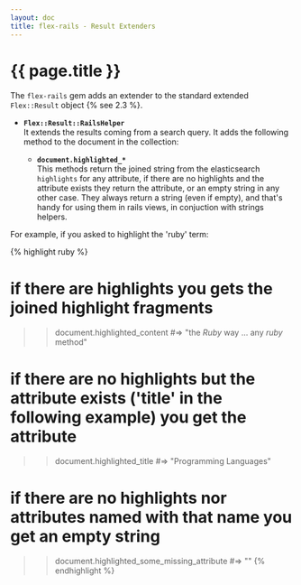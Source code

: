 ```yaml
---
layout: doc
title: flex-rails - Result Extenders
---
```


# {{ page.title }}

The `flex-rails` gem adds an extender to the standard extended `Flex::Result` object {% see 2.3 %}.

* __`Flex::Result::RailsHelper`__<br>
  It extends the results coming from a search query. It adds the following method to the document in the collection:

  * __`document.highlighted_*`__<br>
    This methods return the joined string from the elasticsearch `highlights` for any attribute, if there are no highlights and the attribute exists they return the attribute, or an empty string in any other case. They always return a string (even if empty), and that's handy for using them in rails views, in conjuction with strings helpers.

For example, if you asked to highlight the 'ruby' term:

{% highlight ruby %}
# if there are highlights you gets the joined highlight fragments
>> document.highlighted_content
#=> "the <em>Ruby</em> way ... any <em>ruby</em> method"

# if there are no highlights but the attribute exists ('title' in the following example) you get the attribute
>> document.highlighted_title
#=> "Programming Languages"

# if there are no highlights nor attributes named with that name you get an empty string
>> document.highlighted_some_missing_attribute
#=> ""
{% endhighlight %}

